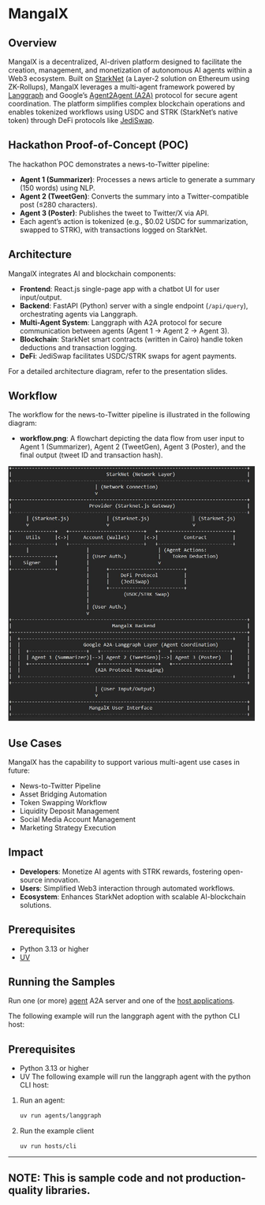 # MangalX

## Overview

MangalX is a decentralized, AI-driven platform designed to facilitate the creation, management, and monetization of autonomous AI agents within a Web3 ecosystem. Built on [StarkNet](https://starknet.io/) (a Layer-2 solution on Ethereum using ZK-Rollups), MangalX leverages a multi-agent framework powered by [Langgraph](https://github.com/langchain-ai/langgraph) and Google’s [Agent2Agent (A2A)](https://github.com/google/agent2agent) protocol for secure agent coordination. The platform simplifies complex blockchain operations and enables tokenized workflows using USDC and STRK (StarkNet’s native token) through DeFi protocols like [JediSwap](https://jediswap.xyz/).

## Hackathon Proof-of-Concept (POC)

The hackathon POC demonstrates a news-to-Twitter pipeline:
- **Agent 1 (Summarizer)**: Processes a news article to generate a summary (150 words) using NLP.
- **Agent 2 (TweetGen)**: Converts the summary into a Twitter-compatible post (≤280 characters).
- **Agent 3 (Poster)**: Publishes the tweet to Twitter/X via API.
- Each agent’s action is tokenized (e.g., $0.02 USDC for summarization, swapped to STRK), with transactions logged on StarkNet.

## Architecture

MangalX integrates AI and blockchain components:
- **Frontend**: React.js single-page app with a chatbot UI for user input/output.
- **Backend**: FastAPI (Python) server with a single endpoint (`/api/query`), orchestrating agents via Langgraph.
- **Multi-Agent System**: Langgraph with A2A protocol for secure communication between agents (Agent 1 → Agent 2 → Agent 3).
- **Blockchain**: StarkNet smart contracts (written in Cairo) handle token deductions and transaction logging.
- **DeFi**: JediSwap facilitates USDC/STRK swaps for agent payments.

For a detailed architecture diagram, refer to the presentation slides.

## Workflow

The workflow for the news-to-Twitter pipeline is illustrated in the following diagram:
- **workflow.png**: A flowchart depicting the data flow from user input to Agent 1 (Summarizer), Agent 2 (TweetGen), Agent 3 (Poster), and the final output (tweet ID and transaction hash).

![Project Screenshot](Workflow.png)

## Use Cases

MangalX has the capability to support various multi-agent use cases in future:
- News-to-Twitter Pipeline
- Asset Bridging Automation
- Token Swapping Workflow
- Liquidity Deposit Management
- Social Media Account Management
- Marketing Strategy Execution

## Impact

- **Developers**: Monetize AI agents with STRK rewards, fostering open-source innovation.
- **Users**: Simplified Web3 interaction through automated workflows.
- **Ecosystem**: Enhances StarkNet adoption with scalable AI-blockchain solutions.

## Prerequisites

- Python 3.13 or higher
- [UV](https://github.com/astral-sh/uv)

## Running the Samples

Run one (or more) [agent](/samples/python/agents/README.md) A2A server and one of the [host applications](/samples/python/hosts/README.md).

The following example will run the langgraph agent with the python CLI host:

## Prerequisites

- Python 3.13 or higher
- UV
The following example will run the langgraph agent with the python CLI host:

1. Run an agent:
    ```bash
    uv run agents/langgraph
    ```
2. Run the example client
    ```
    uv run hosts/cli
    ```
---
**NOTE:** 
This is sample code and not production-quality libraries.
---

